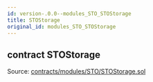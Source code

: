 ```yaml
---
id: version-.0.0--modules_STO_STOStorage
title: STOStorage
original_id: modules_STO_STOStorage
---
```


<div class="contract-doc"><div class="contract"><h2 class="contract-header"><span class="contract-kind">contract</span> STOStorage</h2><div class="source">Source: <a href="https://github.com/PolymathNetwork/polymath-core/blob/v2.1.0/contracts/modules/STO/STOStorage.sol" target="_blank">contracts/modules/STO/STOStorage.sol</a></div></div></div>
